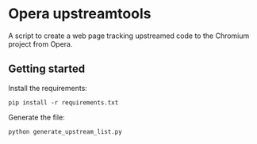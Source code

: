 Opera upstreamtools
===================

A script to create a web page tracking upstreamed code to the Chromium project
from Opera.

Getting started
---------------

Install the requirements:

    pip install -r requirements.txt

Generate the file:

    python generate_upstream_list.py
